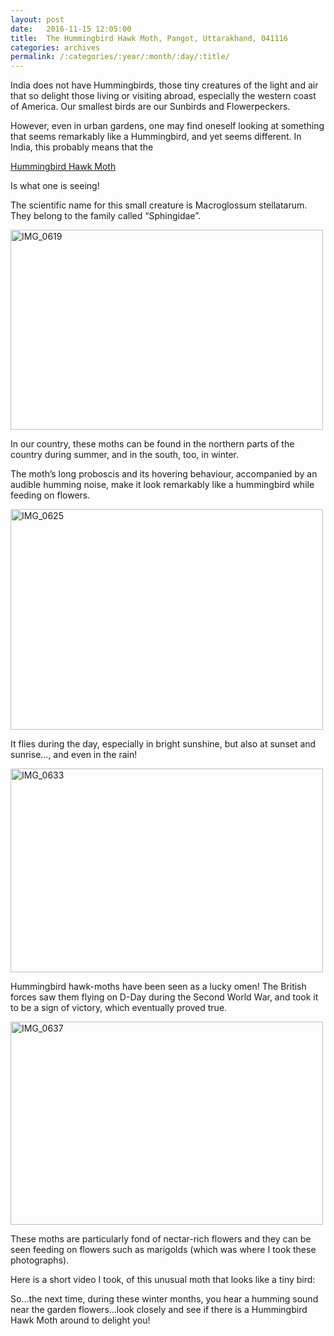 ```yaml
---
layout: post
date:	2016-11-15 12:05:00
title:  The Hummingbird Hawk Moth, Pangot, Uttarakhand, 041116
categories: archives
permalink: /:categories/:year/:month/:day/:title/
---
```

India does not have Hummingbirds, those tiny creatures of the light and air that so delight those living or visiting  abroad, especially  the western coast of America. Our smallest birds are our Sunbirds and Flowerpeckers.


However, even in urban gardens, one may find oneself looking at something that seems remarkably like a Hummingbird, and yet seems different. In India, this probably means that the 


<a href="”https://en.wikipedia.org/wiki/Hummingbird_hawk-moth”">Hummingbird Hawk Moth </a>


Is what one is seeing! 


The scientific name for this small creature is Macroglossum stellatarum. They belong to the family called “Sphingidae”. 


<a data-flickr-embed="true" href="https://www.flickr.com/photos/86494503@N00/30874929155/in/album-72157674863192941/" title="IMG_0619"><img src="https://c4.staticflickr.com/6/5788/30874929155_6628d7664b.jpg" width="500" height="320" alt="IMG_0619"></a><script async="async" src="//embedr.flickr.com/assets/client-code.js" charset="utf-8"></script>


In our country, these moths can be found in the northern parts of the country during summer, and in the south, too, in winter.


The moth’s long proboscis and its hovering behaviour, accompanied by an audible humming noise, make it look remarkably like a hummingbird while feeding on flowers.




<a href="””"> </a>




<a data-flickr-embed="true" href="https://www.flickr.com/photos/86494503@N00/30573776170/in/album-72157674863192941/" title="IMG_0625"><img src="https://c3.staticflickr.com/6/5691/30573776170_3e69ae4e51.jpg" width="500" height="353" alt="IMG_0625"></a><script async="async" src="//embedr.flickr.com/assets/client-code.js" charset="utf-8"></script>


<a href="””"> </a>


It flies during the day, especially in bright sunshine, but also at sunset and sunrise..., and even in the rain!


<a data-flickr-embed="true" href="https://www.flickr.com/photos/86494503@N00/30573777560/in/album-72157674863192941/" title="IMG_0633"><img src="https://c1.staticflickr.com/6/5829/30573777560_87e88b685d.jpg" width="500" height="326" alt="IMG_0633"></a><script async="async" src="//embedr.flickr.com/assets/client-code.js" charset="utf-8"></script>


Hummingbird hawk-moths have been seen as a lucky omen! The British forces saw them flying on D-Day during the Second World War, and took it to be a sign of victory, which eventually proved true.




<a href="””"> </a>


<a data-flickr-embed="true" href="https://www.flickr.com/photos/86494503@N00/30874933045/in/album-72157674863192941/" title="IMG_0637"><img src="https://c6.staticflickr.com/6/5727/30874933045_7a69f8c535.jpg" width="500" height="325" alt="IMG_0637"></a><script async="async" src="//embedr.flickr.com/assets/client-code.js" charset="utf-8"></script>
<a href="””"> </a>


These moths are particularly fond of nectar-rich flowers and  they can be seen feeding on flowers such as marigolds (which was where I took these photographs). 


Here is a short video I took, of this unusual moth that looks like a tiny bird:


<lj-embed id="1429"/>


So...the next time, during these winter months, you hear a humming sound near the garden flowers...look closely and see if there is a Hummingbird Hawk Moth around to delight you!

